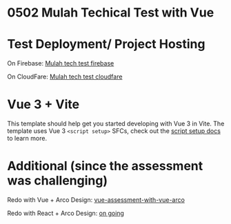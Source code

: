 # 0502 Mulah Techical Test with Vue

# Test Deployment/ Project Hosting

On Firebase: [Mulah tech test firebase](https://mulah-tech-test0205.web.app)

On CloudFare: [Mulah tech test cloudfare](https://mulah-test.pages.dev/)

# Vue 3 + Vite

This template should help get you started developing with Vue 3 in Vite. The template uses Vue 3 `<script setup>` SFCs, check out the [script setup docs](https://v3.vuejs.org/api/sfc-script-setup.html#sfc-script-setup) to learn more.

# Additional (since the assessment was challenging)

Redo with Vue + Arco Design: [vue-assessment-with-vue-arco](https://github.com/Kaikiat1126/vue-assessment)

Redo with React + Arco Design: [on going]()
